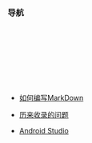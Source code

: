 ### 导航
<br>
<br>
<br>
<br>
<br>
<br>
<br>

- [如何编写MarkDown](demo.md) 

- [历来收录的问题](问题收录.md) 

- [Android Studio](/studio/Studio实用插件.md)
















